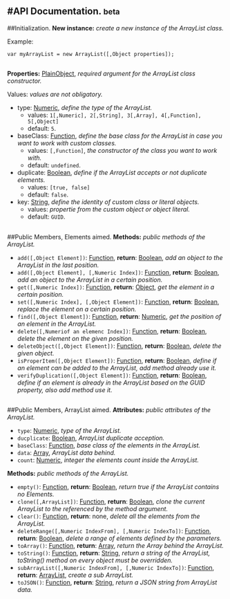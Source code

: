 #API Documentation. <small>beta</small>
----------
##Initialization.
**New instance:** *create a new instance of the ArrayList class.*

Example:

```
var myArrayList = new ArrayList([,Object properties]);
```
##
**Properties:** [PlainObject](), *required argument for the ArrayList class constructor.*

Values: *values are not obligatory.*

- type: [Numeric](), *define the type of the ArrayList.*
	- values: `1[,Numeric], 2[,String], 3[,Array], 4[,Function], 5[,Object]`
	- default: `5`.
- baseClass: [Function](), *define the base class for the ArrayList in case you want to work with custom classes.*
	- values: `[,Function]`, *the constructor of the class you want to work with.*
	- default: `undefined`.
- duplicate: [Boolean](), *define if the ArrayList accepts or not duplicate elements.*
	- values: `[true, false]`
	- default: `false`.
- key: [String](), *define the identity of custom class or literal objects.*
	- values: *propertie from the custom object or object literal.*
	- default: `GUID`.

##
##Public Members, Elements aimed.
**Methods:** *public methods of the ArrayList.*

- `add([,Object Element])`: [Function](), __return__: [Boolean](), *add an object to the ArrayList in the last position.*
- `add([,Object Element], [,Numeric Index])`: [Function](), __return__: [Boolean](), *add an object to the ArrayList in a certain position.*
- `get([,Numeric Index])`: [Function](), __return__: [Object](), *get the element in a certain position.*
- `set([,Numeric Index], [,Object Element])`: [Function](), __return__: [Boolean](), *replace the element on a certain position.*
- `find([,Object Element])`: [Function](), __return__: [Numeric](), *get the position of an element in the ArrayList.*
- `delete([,Numeriof an elemenc Index])`: [Function](), __return__: [Boolean](), *delete the element on the given position.*
- `deleteObject([,Object Element])`: [Function](), __return__: [Boolean](), *delete the given object.*
- `isProperItem([,Object Element])`: [Function](), __return__: [Boolean](), *define if an element can be added to the ArrayList, add method already use it.*
- `verifyDuplication([,Object Element])`: [Function](), __return__: [Boolean](), *define if an element is already in the ArrayList based on the GUID property, also add method use it.*

##
##Public Members, ArrayList aimed.
**Attributes:** *public attributes of the ArrayList.*

- `type`: [Numeric](), *type of the ArrayList.*
- `ducplicate`: [Boolean](), *ArrayList duplicate acception.*
- `baseClass`: [Function](), *base class of the elements in the ArrayList.*
- `data`: [Array](), *ArrayList data behind.*
- `count`: [Numeric](), *integer the elements count inside the ArrayList.*

**Methods:** *public methods of the ArrayList.*

- `empty()`: [Function](), __return__: [Boolean](), *return true if the ArrayList contains no Elements.*
- `clone([,ArrayList])`: [Function](), __return__: [Boolean](), *clone the current ArrayList to the referenced by the method argument.*
- `clear()`: [Function](), __return__: none, *delete all the elements from the ArrayList.*
- `deleteRange([,Numeric IndexFrom], [,Numeric IndexTo])`: [Function](), __return__: [Boolean](), *delete a range of elements defined by the parameters.*
- `toArray()`: [Function](), __return__: [Array](), *return the Array behind the ArrayList.*
- `toString()`: [Function](), __return__: [String](), *return a string of the ArrayList, toString() method on every object must be overridden.*
- `subArrayList([,Numeric IndexFrom], [,Numeric IndexTo])`: [Function](), __return__: [ArrayList](), *create a sub ArrayList.*
- `toJSON()`: [Function](), __return__: [String](), *return a JSON string from ArrayList data.*
